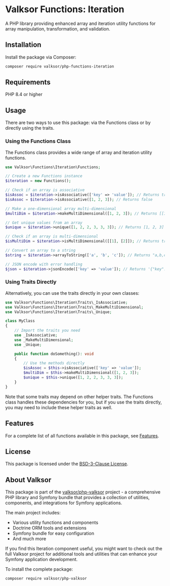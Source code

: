 # Valksor Functions: Iteration

A PHP library providing enhanced array and iteration utility functions for array manipulation, transformation, and validation.

## Installation

Install the package via Composer:

```bash
composer require valksor/php-functions-iteration
```

## Requirements

PHP 8.4 or higher

## Usage

There are two ways to use this package: via the Functions class or by directly using the traits.

### Using the Functions Class

The Functions class provides a wide range of array and iteration utility functions.

```php
use Valksor\Functions\Iteration\Functions;

// Create a new Functions instance
$iteration = new Functions();

// Check if an array is associative
$isAssoc = $iteration->isAssociative(['key' => 'value']); // Returns true
$isAssoc = $iteration->isAssociative([1, 2, 3]); // Returns false

// Make a one-dimensional array multi-dimensional
$multiDim = $iteration->makeMultiDimensional([1, 2, 3]); // Returns [[1], [2], [3]]

// Get unique values from an array
$unique = $iteration->unique([1, 2, 2, 3, 3, 3]); // Returns [1, 2, 3]

// Check if an array is multi-dimensional
$isMultiDim = $iteration->isMultiDimensional([[1], [2]]); // Returns true

// Convert an array to a string
$string = $iteration->arrayToString(['a', 'b', 'c']); // Returns "a,b,c"

// JSON encode with error handling
$json = $iteration->jsonEncode(['key' => 'value']); // Returns '{"key":"value"}'
```

### Using Traits Directly

Alternatively, you can use the traits directly in your own classes:

```php
use Valksor\Functions\Iteration\Traits\_IsAssociative;
use Valksor\Functions\Iteration\Traits\_MakeMultiDimensional;
use Valksor\Functions\Iteration\Traits\_Unique;

class MyClass
{
    // Import the traits you need
    use _IsAssociative;
    use _MakeMultiDimensional;
    use _Unique;

    public function doSomething(): void
    {
        // Use the methods directly
        $isAssoc = $this->isAssociative(['key' => 'value']);
        $multiDim = $this->makeMultiDimensional([1, 2, 3]);
        $unique = $this->unique([1, 2, 2, 3, 3, 3]);
    }
}
```

Note that some traits may depend on other helper traits. The Functions class handles these dependencies for you, but if you use the traits directly, you may need to include these helper traits as well.

## Features

For a complete list of all functions available in this package, see [Features](docs/features.md).

## License

This package is licensed under the [BSD-3-Clause License](LICENSE).

## About Valksor

This package is part of the [valksor/php-valksor](https://github.com/valksor/php-valksor) project - a comprehensive PHP library and Symfony bundle that provides a collection of utilities, components, and integrations for Symfony applications.

The main project includes:
- Various utility functions and components
- Doctrine ORM tools and extensions
- Symfony bundle for easy configuration
- And much more

If you find this Iteration component useful, you might want to check out the full Valksor project for additional tools and utilities that can enhance your Symfony application development.

To install the complete package:

```bash
composer require valksor/php-valksor
```
